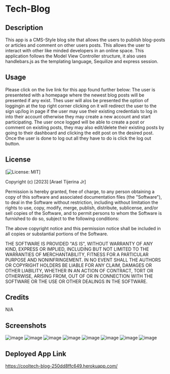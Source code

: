 # Tech-Blog

## Description

This app is a CMS-Style blog site that allows the users to publish blog-posts or articles and comment on other users posts. This allows the user to interact with other like minded developers in an online space. This application follows the Model View Controller structure, it also uses handlebars.js as the templating language, Sequilize and express session.

## Usage
Please click on the live link for this app found further below:
The user is presenteted with a homepage where the newest blog posts will be presented if any exist. Thes user will alos be presented the option of loggingin at the top right corner clicking on it will redirect the user to the sign up/log in page if the user may use their existing credentials to log in into their account otherwise they may create a new account and start participating. The user once logged will be able to create a post or comment on existing posts, they may also edit/delete their existing posts by going to their dashboard and clicking the edit post on the desired post. Once the user is done to log out all they have to do is click the log out button.

## License 

[![License: MIT](https://img.shields.io/badge/License-MIT-yellow.svg)]

Copyright (c) [2023] [Arael Tijerina Jr]

Permission is hereby granted, free of charge, to any person obtaining a copy
of this software and associated documentation files (the "Software"), to deal
in the Software without restriction, including without limitation the rights
to use, copy, modify, merge, publish, distribute, sublicense, and/or sell
copies of the Software, and to permit persons to whom the Software is
furnished to do so, subject to the following conditions:

The above copyright notice and this permission notice shall be included in all
copies or substantial portions of the Software.

THE SOFTWARE IS PROVIDED "AS IS", WITHOUT WARRANTY OF ANY KIND, EXPRESS OR
IMPLIED, INCLUDING BUT NOT LIMITED TO THE WARRANTIES OF MERCHANTABILITY,
FITNESS FOR A PARTICULAR PURPOSE AND NONINFRINGEMENT. IN NO EVENT SHALL THE
AUTHORS OR COPYRIGHT HOLDERS BE LIABLE FOR ANY CLAIM, DAMAGES OR OTHER
LIABILITY, WHETHER IN AN ACTION OF CONTRACT, TORT OR OTHERWISE, ARISING FROM,
OUT OF OR IN CONNECTION WITH THE SOFTWARE OR THE USE OR OTHER DEALINGS IN THE
SOFTWARE.

## Credits

N/A

## Screenshots

![image](https://github.com/AraelT8/Tech-Blog/assets/60860293/cd016324-e96e-46bc-a754-5cbc0d441701)
![image](https://github.com/AraelT8/Tech-Blog/assets/60860293/775e2fff-6022-4d05-8863-47c80f219265)
![image](https://github.com/AraelT8/Tech-Blog/assets/60860293/dcfa4a84-a4e2-4a14-b7fc-8868197acc40)
![image](https://github.com/AraelT8/Tech-Blog/assets/60860293/d8ceb18e-5244-4f95-9b7f-a54fc02bcd9c)
![image](https://github.com/AraelT8/Tech-Blog/assets/60860293/ba25da9a-1d0c-4492-b4ed-18bb66c6ffec)
![image](https://github.com/AraelT8/Tech-Blog/assets/60860293/b3268e26-8d3a-47fc-9e5c-a8ee7884612e)
![image](https://github.com/AraelT8/Tech-Blog/assets/60860293/86a1066e-f3b9-4bde-8c32-178d2c93f9c7)
![image](https://github.com/AraelT8/Tech-Blog/assets/60860293/42d4885f-4150-413b-99a6-3816d0142700)

## Deployed App Link

https://cooltech-blog-250dd8ffc649.herokuapp.com/